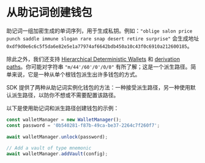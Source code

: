 # 从助记词创建钱包

助记词一组加密生成的单词序列，用于生成私钥。例如：`"oblige salon price punch saddle immune slogan rare snap desert retire surprise"` 会生成地址 `0xdf9d0e6c6c5f5da6e82e5e1a77974af6642bdb450a10c43f0c6910a212600185`。

除此之外，我们还支持 [Hierarchical Deterministic Wallets](https://www.ledger.com/academy/crypto/what-are-hierarchical-deterministic-hd-wallets) 和 [derivation paths](https://learnmeabitcoin.com/technical/derivation-paths)。你可能对字符串 `"m/44'/60'/0'/0/0"` 有所了解；这是一个派生路径。简单来说，它是一种从单个根钱包派生出许多钱包的方式。

SDK 提供了两种从助记词实例化钱包的方法：一种接受派生路径，另一种使用默认派生路径，以防你不想或不需要配置该路径。

以下是使用助记词和派生路径创建钱包的示例：

```ts
const walletManager = new WalletManager();
const password = '0b540281-f87b-49ca-be37-2264c7f260f7';
 
await walletManager.unlock(password);
 
// Add a vault of type mnemonic
await walletManager.addVault(config);
```
